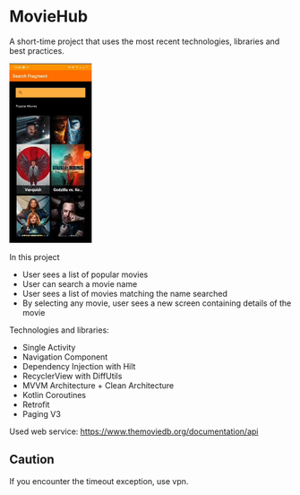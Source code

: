 # MovieHub

A short-time project that uses the most recent technologies, libraries and best practices.

![sample](gif.gif)

In this project
- User sees a list of popular movies
- User can search a movie name
- User sees a list of movies matching the name searched
- By selecting any movie, user sees a new screen containing details of the movie

Technologies and libraries:
- Single Activity
- Navigation Component
- Dependency Injection with Hilt
- RecyclerView with DiffUtils
- MVVM Architecture + Clean Architecture
- Kotlin Coroutines
- Retrofit
- Paging V3

Used web service: https://www.themoviedb.org/documentation/api

## Caution
If you encounter the timeout exception, use vpn.

